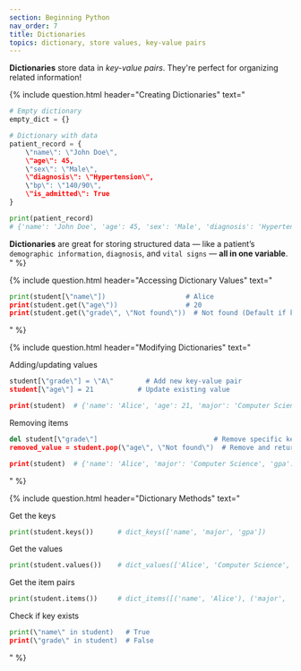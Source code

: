```yaml
---
section: Beginning Python
nav_order: 7
title: Dictionaries
topics: dictionary, store values, key-value pairs
---
```


**Dictionaries** store data in *key-value pairs*. They're perfect for organizing related information!

{% include question.html header="Creating Dictionaries" text="
```python
# Empty dictionary
empty_dict = {}

# Dictionary with data
patient_record = {
    \"name\": \"John Doe\",
    \"age\": 45,
    \"sex\": \"Male\",
    \"diagnosis\": \"Hypertension\",
    \"bp\": \"140/90\",
    \"is_admitted\": True
}

print(patient_record)
# {'name': 'John Doe', 'age': 45, 'sex': 'Male', 'diagnosis': 'Hypertension', 'bp': '140/90', 'is_admitted': True}
```

**Dictionaries** are great for storing structured data — like a patient’s ```demographic information```, ```diagnosis```, and ```vital signs``` — **all in one variable**.
" %}

{% include question.html header="Accessing Dictionary Values" text="
```python
print(student[\"name\"])                    # Alice
print(student.get(\"age\"))                 # 20
print(student.get(\"grade\", \"Not found\"))  # Not found (Default if key doesn't exist)
```
" %}

{% include question.html header="Modifying Dictionaries" text="

Adding/updating values

```python
student[\"grade\"] = \"A\"        # Add new key-value pair
student[\"age\"] = 21           # Update existing value

print(student)  # {'name': 'Alice', 'age': 21, 'major': 'Computer Science', 'gpa': 3.8, 'grade': 'A'}
```

Removing items

```python
del student[\"grade\"]                             # Remove specific key
removed_value = student.pop(\"age\", \"Not found\")  # Remove and return value

print(student)  # {'name': 'Alice', 'major': 'Computer Science', 'gpa': 3.8}
```
" %}

{% include question.html header="Dictionary Methods" text="

Get the keys

```python
print(student.keys())      # dict_keys(['name', 'major', 'gpa'])
```

Get the values

```python
print(student.values())    # dict_values(['Alice', 'Computer Science', 3.8])
```

Get the item pairs

```python
print(student.items())     # dict_items([('name', 'Alice'), ('major', 'Computer Science'), ('gpa', 3.8)])
```

Check if key exists

```python
print(\"name\" in student)   # True
print(\"grade\" in student)  # False
```
" %}
